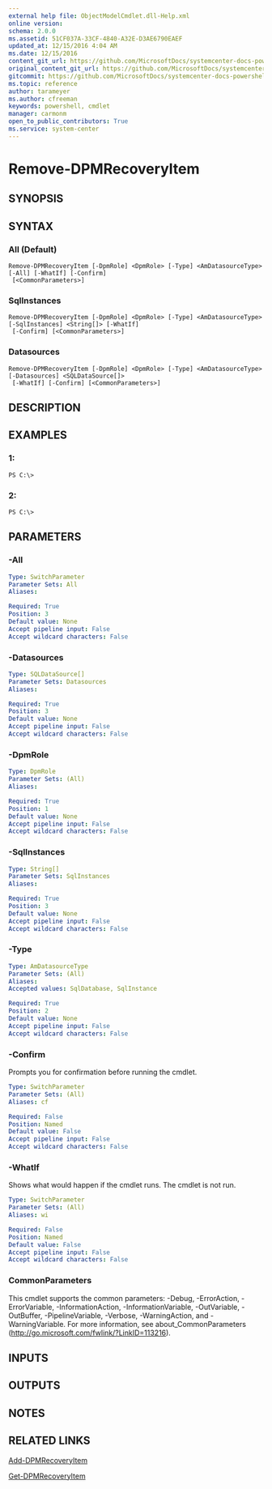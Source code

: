 ```yaml
---
external help file: ObjectModelCmdlet.dll-Help.xml
online version: 
schema: 2.0.0
ms.assetid: 51CF037A-33CF-4840-A32E-D3AE6790EAEF
updated_at: 12/15/2016 4:04 AM
ms.date: 12/15/2016
content_git_url: https://github.com/MicrosoftDocs/systemcenter-docs-powershell/blob/master/systemcenter-cmdlets/SystemCenter2016/DataProtectionManager/vlatest/Remove-DPMRecoveryItem.md
original_content_git_url: https://github.com/MicrosoftDocs/systemcenter-docs-powershell/blob/master/systemcenter-cmdlets/SystemCenter2016/DataProtectionManager/vlatest/Remove-DPMRecoveryItem.md
gitcommit: https://github.com/MicrosoftDocs/systemcenter-docs-powershell/blob/7df4508c7b907a214e6a8eca76037b06065ef078/systemcenter-cmdlets/SystemCenter2016/DataProtectionManager/vlatest/Remove-DPMRecoveryItem.md
ms.topic: reference
author: tarameyer
ms.author: cfreeman
keywords: powershell, cmdlet
manager: carmonm
open_to_public_contributors: True
ms.service: system-center
---
```


# Remove-DPMRecoveryItem

## SYNOPSIS

## SYNTAX

### All (Default)
```
Remove-DPMRecoveryItem [-DpmRole] <DpmRole> [-Type] <AmDatasourceType> [-All] [-WhatIf] [-Confirm]
 [<CommonParameters>]
```

### SqlInstances
```
Remove-DPMRecoveryItem [-DpmRole] <DpmRole> [-Type] <AmDatasourceType> [-SqlInstances] <String[]> [-WhatIf]
 [-Confirm] [<CommonParameters>]
```

### Datasources
```
Remove-DPMRecoveryItem [-DpmRole] <DpmRole> [-Type] <AmDatasourceType> [-Datasources] <SQLDataSource[]>
 [-WhatIf] [-Confirm] [<CommonParameters>]
```

## DESCRIPTION

## EXAMPLES

### 1:
```
PS C:\>
```

### 2:
```
PS C:\>
```

## PARAMETERS

### -All


```yaml
Type: SwitchParameter
Parameter Sets: All
Aliases: 

Required: True
Position: 3
Default value: None
Accept pipeline input: False
Accept wildcard characters: False
```

### -Datasources


```yaml
Type: SQLDataSource[]
Parameter Sets: Datasources
Aliases: 

Required: True
Position: 3
Default value: None
Accept pipeline input: False
Accept wildcard characters: False
```

### -DpmRole


```yaml
Type: DpmRole
Parameter Sets: (All)
Aliases: 

Required: True
Position: 1
Default value: None
Accept pipeline input: False
Accept wildcard characters: False
```

### -SqlInstances


```yaml
Type: String[]
Parameter Sets: SqlInstances
Aliases: 

Required: True
Position: 3
Default value: None
Accept pipeline input: False
Accept wildcard characters: False
```

### -Type


```yaml
Type: AmDatasourceType
Parameter Sets: (All)
Aliases: 
Accepted values: SqlDatabase, SqlInstance

Required: True
Position: 2
Default value: None
Accept pipeline input: False
Accept wildcard characters: False
```

### -Confirm
Prompts you for confirmation before running the cmdlet.

```yaml
Type: SwitchParameter
Parameter Sets: (All)
Aliases: cf

Required: False
Position: Named
Default value: False
Accept pipeline input: False
Accept wildcard characters: False
```

### -WhatIf
Shows what would happen if the cmdlet runs.
The cmdlet is not run.

```yaml
Type: SwitchParameter
Parameter Sets: (All)
Aliases: wi

Required: False
Position: Named
Default value: False
Accept pipeline input: False
Accept wildcard characters: False
```

### CommonParameters
This cmdlet supports the common parameters: -Debug, -ErrorAction, -ErrorVariable, -InformationAction, -InformationVariable, -OutVariable, -OutBuffer, -PipelineVariable, -Verbose, -WarningAction, and -WarningVariable. For more information, see about_CommonParameters (http://go.microsoft.com/fwlink/?LinkID=113216).

## INPUTS

## OUTPUTS

## NOTES

## RELATED LINKS

[Add-DPMRecoveryItem](xref:SystemCenter2016/DataProtectionManager/vlatest/Add-DPMRecoveryItem.md)

[Get-DPMRecoveryItem](xref:SystemCenter2016/DataProtectionManager/vlatest/Get-DPMRecoveryItem.md)

